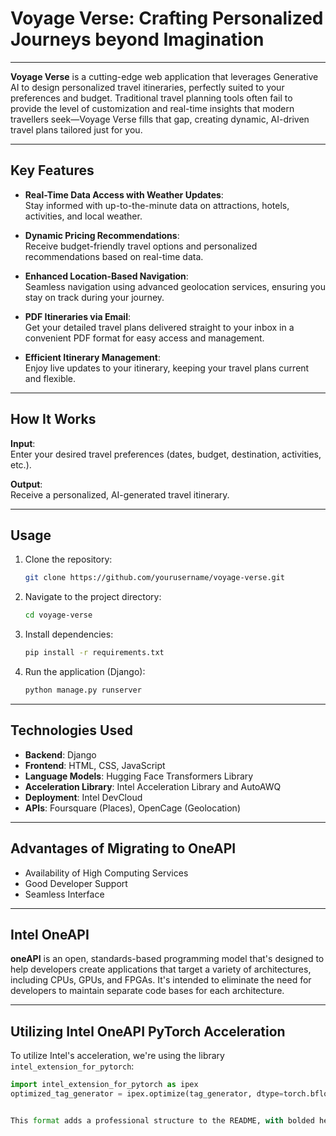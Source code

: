 # **Voyage Verse: Crafting Personalized Journeys beyond Imagination**

---

**Voyage Verse** is a cutting-edge web application that leverages Generative AI to design personalized travel itineraries, perfectly suited to your preferences and budget. Traditional travel planning tools often fail to provide the level of customization and real-time insights that modern travellers seek—Voyage Verse fills that gap, creating dynamic, AI-driven travel plans tailored just for you.

---

## **Key Features**

- **Real-Time Data Access with Weather Updates**:  
  Stay informed with up-to-the-minute data on attractions, hotels, activities, and local weather.
  
- **Dynamic Pricing Recommendations**:  
  Receive budget-friendly travel options and personalized recommendations based on real-time data.
  
- **Enhanced Location-Based Navigation**:  
  Seamless navigation using advanced geolocation services, ensuring you stay on track during your journey.
  
- **PDF Itineraries via Email**:  
  Get your detailed travel plans delivered straight to your inbox in a convenient PDF format for easy access and management.
  
- **Efficient Itinerary Management**:  
  Enjoy live updates to your itinerary, keeping your travel plans current and flexible.

---

## **How It Works**

**Input**:  
Enter your desired travel preferences (dates, budget, destination, activities, etc.).

**Output**:  
Receive a personalized, AI-generated travel itinerary.

---

## **Usage**

1. Clone the repository:
    ```bash
    git clone https://github.com/yourusername/voyage-verse.git
    ```
2. Navigate to the project directory:
    ```bash
    cd voyage-verse
    ```
3. Install dependencies:
    ```bash
    pip install -r requirements.txt
    ```
4. Run the application (Django):
    ```bash
    python manage.py runserver
    ```

---

## **Technologies Used**

- **Backend**: Django  
- **Frontend**: HTML, CSS, JavaScript  
- **Language Models**: Hugging Face Transformers Library  
- **Acceleration Library**: Intel Acceleration Library and AutoAWQ  
- **Deployment**: Intel DevCloud  
- **APIs**: Foursquare (Places), OpenCage (Geolocation)

---

## **Advantages of Migrating to OneAPI**

- Availability of High Computing Services  
- Good Developer Support  
- Seamless Interface

---

## **Intel OneAPI**

**oneAPI** is an open, standards-based programming model that's designed to help developers create applications that target a variety of architectures, including CPUs, GPUs, and FPGAs. It's intended to eliminate the need for developers to maintain separate code bases for each architecture.

---

## **Utilizing Intel OneAPI PyTorch Acceleration**

To utilize Intel's acceleration, we're using the library `intel_extension_for_pytorch`:

```python
import intel_extension_for_pytorch as ipex
optimized_tag_generator = ipex.optimize(tag_generator, dtype=torch.bfloat16)


This format adds a professional structure to the README, with bolded headers, borders (using `---`), and proper code formatting where necessary.
